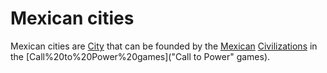 # Mexican cities

Mexican cities are [City](cities) that can be founded by the [Mexican](Mexican) [Civilizations](civilization) in the [Call%20to%20Power%20games]("Call to Power" games).
